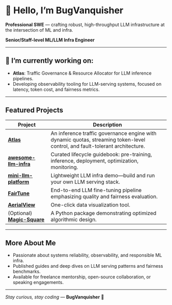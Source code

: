 # 👋 Hello, I’m BugVanquisher

**Professional SWE** — crafting robust, high-throughput LLM infrastructure at the intersection of ML and infra.

**Senior/Staff-level ML/LLM Infra Engineer**

---

## 🔭 I’m currently working on:
- **Atlas**: Traffic Governance & Resource Allocator for LLM inference pipelines.
- Developing observability tooling for LLM-serving systems, focused on latency, token cost, and fairness metrics.

---

##  Featured Projects

| Project | Description |
|---------|-------------|
| **[Atlas](https://github.com/BugVanquisher/Atlas)** | An inference traffic governance engine with dynamic quotas, streaming token-level control, and fault-tolerant architecture. |
| **[awesome-llm-infra](https://github.com/BugVanquisher/awesome-llm-infra)** | Curated lifecycle guidebook: pre-training, inference, deployment, optimization, monitoring. |
| **[mini-llm-platform](https://github.com/BugVanquisher/mini-llm-platform)** | Lightweight LLM infra demo—build and run your own LLM serving stack. |
| **[FairTune](https://github.com/BugVanquisher/FairTune)** | End-to-end LLM fine-tuning pipeline emphasizing quality and fairness evaluation. |
| **[AerialView](https://github.com/BugVanquisher/AerialView)** | One-click data visualization tool. |
| (Optional) **[Magic-Square](...)** | A Python package demonstrating optimized algorithmic design. |

---

##  More About Me
- Passionate about systems reliability, observability, and responsible ML infra.
- Published guides and deep dives on LLM serving patterns and fairness benchmarks.
- Available for freelance mentorship, open-source collaboration, or speaking engagements.

---

*Stay curious, stay coding* — **BugVanquisher** 🤖  
